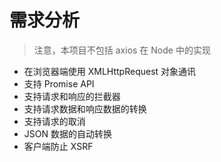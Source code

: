 # 需求分析

> 注意，本项目不包括 axios 在 Node 中的实现

* 在浏览器端使用 XMLHttpRequest 对象通讯
* 支持 Promise API
* 支持请求和响应的拦截器
* 支持请求数据和响应数据的转换
* 支持请求的取消
* JSON 数据的自动转换
* 客户端防止 XSRF
